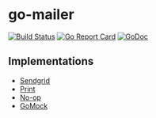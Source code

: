 # go-mailer

[![Build Status](https://travis-ci.org/Nivl/go-mailer.svg)](https://travis-ci.org/Nivl/go-mailer)
[![Go Report Card](https://goreportcard.com/badge/github.com/nivl/go-mailer)](https://goreportcard.com/report/github.com/nivl/go-mailer)
[![GoDoc](https://godoc.org/github.com/Nivl/go-mailer?status.svg)](https://godoc.org/github.com/Nivl/go-mailer)

## Implementations

* [Sendgrid](https://godoc.org/github.com/Nivl/go-logger/implementations/sendgridmailer)
* [Print](https://godoc.org/github.com/Nivl/go-logger/implementations/printmailer)
* [No-op](https://godoc.org/github.com/Nivl/go-logger/implementations/noopmailer)
* [GoMock](https://godoc.org/github.com/Nivl/go-logger/implementations/mockmailer)